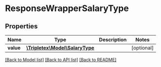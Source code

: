 # ResponseWrapperSalaryType

## Properties
Name | Type | Description | Notes
------------ | ------------- | ------------- | -------------
**value** | [**\Tripletex\Model\SalaryType**](SalaryType.md) |  | [optional] 

[[Back to Model list]](../README.md#documentation-for-models) [[Back to API list]](../README.md#documentation-for-api-endpoints) [[Back to README]](../README.md)


